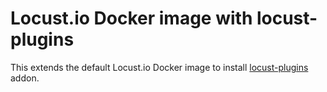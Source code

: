 # Locust.io Docker image with locust-plugins

This extends the default Locust.io Docker image to install [locust-plugins](https://github.com/SvenskaSpel/locust-plugins) addon.
